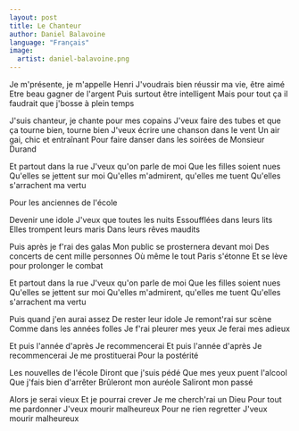 ```yaml
---
layout: post
title: Le Chanteur
author: Daniel Balavoine
language: "Français"
image:
  artist: daniel-balavoine.png
---
```

Je m'présente, je m'appelle Henri
J'voudrais bien réussir ma vie, être aimé
Etre beau gagner de l'argent
Puis surtout être intelligent
Mais pour tout ça il faudrait que j'bosse à plein temps

J'suis chanteur, je chante pour mes copains
J'veux faire des tubes et que ça tourne bien, tourne bien
J'veux écrire une chanson dans le vent
Un air gai, chic et entraînant
Pour faire danser dans les soirées de Monsieur Durand

Et partout dans la rue
J'veux qu'on parle de moi
Que les filles soient nues
Qu'elles se jettent sur moi
Qu'elles m'admirent, qu'elles me tuent
Qu'elles s'arrachent ma vertu

Pour les anciennes de l'école


Devenir une idole
J'veux que toutes les nuits
Essoufflées dans leurs lits
Elles trompent leurs maris
Dans leurs rêves maudits

Puis après je f'rai des galas
Mon public se prosternera devant moi
Des concerts de cent mille personnes
Où même le tout Paris s'étonne
Et se lève pour prolonger le combat

Et partout dans la rue
J'veux qu'on parle de moi
Que les filles soient nues
Qu'elles se jettent sur moi
Qu'elles m'admirent, qu'elles me tuent
Qu'elles s'arrachent ma vertu

Puis quand j'en aurai assez
De rester leur idole
Je remont'rai sur scène
Comme dans les années folles
Je f'rai pleurer mes yeux
Je ferai mes adieux

Et puis l'année d'après
Je recommencerai
Et puis l'année d'après
Je recommencerai
Je me prostituerai
Pour la postérité

Les nouvelles de l'école
Diront que j'suis pédé
Que mes yeux puent l'alcool
Que j'fais bien d'arrêter
Brûleront mon auréole
Saliront mon passé

Alors je serai vieux
Et je pourrai crever
Je me cherch'rai un Dieu
Pour tout me pardonner
J'veux mourir malheureux
Pour ne rien regretter
J'veux mourir malheureux
